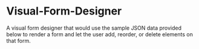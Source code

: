 # Visual-Form-Designer
A visual form designer that would use the sample JSON data provided below to render a form and let the user add, reorder, or delete elements on that form.
